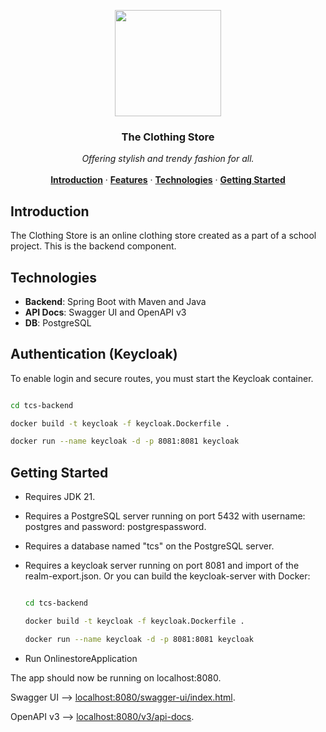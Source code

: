 <p align="center">
 <img src="https://github.com/magnusgbjerke/tcs-backend/blob/main/hanger.svg" width="170"/>
</p>

<h3 align="center">The Clothing Store</h3>

<p align="center">
    <i>Offering stylish and trendy fashion for all.</i>
    <br />
<br />
    <a href="#Introduction"><strong>Introduction</strong></a> ·
    <a href="#Features"><strong>Features</strong></a> ·
    <a href="#Technologies"><strong>Technologies</strong></a> ·
    <a href="#Getting-Started"><strong>Getting Started</strong></a>
</p>


## Introduction
<!--- Short description --->
The Clothing Store is an online clothing store created as a part of a school project. This is the backend component.

## Technologies

- **Backend**: Spring Boot with Maven and Java
- **API Docs**: Swagger UI and OpenAPI v3
- **DB**: PostgreSQL

## Authentication (Keycloak)

To enable login and secure routes, you must start the Keycloak container.

```bash

cd tcs-backend

docker build -t keycloak -f keycloak.Dockerfile .

docker run --name keycloak -d -p 8081:8081 keycloak

```

## Getting Started
- Requires JDK 21.
- Requires a PostgreSQL server running on port 5432 with username: postgres and password: postgrespassword.
- Requires a database named "tcs" on the PostgreSQL server.
- Requires a keycloak server running on port 8081 and import of the realm-export.json. Or you can build the keycloak-server with Docker:

  ```bash
  
  cd tcs-backend
  
  docker build -t keycloak -f keycloak.Dockerfile .
  
  docker run --name keycloak -d -p 8081:8081 keycloak
  
  ```

- Run OnlinestoreApplication

The app should now be running on localhost:8080.

Swagger UI --> [localhost:8080/swagger-ui/index.html](http://localhost:8080/swagger-ui/index.html).

OpenAPI v3 --> [localhost:8080/v3/api-docs](http://localhost:8080/v3/api-docs).
